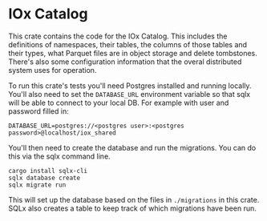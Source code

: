 # IOx Catalog
This crate contains the code for the IOx Catalog. This includes the definitions of namespaces, their tables, 
the columns of those tables and their types, what Parquet files are in object storage and delete tombstones. 
There's also some configuration information that the overal distributed system uses for operation.

To run this crate's tests you'll need Postgres installed and running locally. You'll also need to set the 
`DATABASE_URL` environment variable so that sqlx will be able to connect to your local DB. For example with 
user and password filled in:

```
DATABASE_URL=postgres://<postgres user>:<postgres password>@localhost/iox_shared
```

You'll then need to create the database and run the migrations. You can do this via the sqlx command line.

```
cargo install sqlx-cli
sqlx database create
sqlx migrate run
```

This will set up the database based on the files in `./migrations` in this crate. SQLx also creates a table 
to keep track of which migrations have been run.